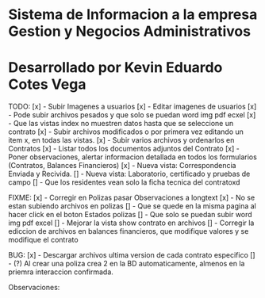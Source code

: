 # Sistema de Informacion a la empresa Gestion y Negocios Administrativos
# Desarrollado por Kevin Eduardo Cotes Vega


TODO:
[x] - Subir Imagenes a usuarios
[x] - Editar imagenes de usuarios
[x] - Pode subir archivos pesados y que solo se puedan word img pdf ecxel
[x] - Que las vistas index no muestren datos hasta que se seleccione un contrato
[x] - Subir archivos modificados o por primera vez editando un item x, en todas las vistas.
[x] - Subir varios archivos y ordenarlos en Contratos
[x] - Listar todos los documentos adjuntos del Contrato
[x] - Poner observaciones, alertar informacion detallada en todos los formularios (Contratos, Balances Financieros)
[x] - Nueva vista: Correspondencia Enviada y Recivida.
[] - Nueva vista: Laboratorio, certificado y pruebas de campo
[] - Que los residentes vean solo la ficha tecnica del contratoxd


FIXME:
[x] - Corregir en Polizas pasar Observaciones a longtext
[x] - No se estan subiendo archivos en polizas
[] - Que se quede en la misma pagina al hacer click en el boton Estados polizas
[] - Que solo se puedan subir word img pdf excel
[] - Mejorar la vista show contrato en archivos
[] - Corregir la ediccion de archivos en balances financieros, que modifique valores y se modifique el contrato


BUG:
[x] - Descargar archivos ultima version de cada contrato especifico
[] - (?) Al crear una poliza crea 2 en la BD automaticamente, almenos en la priemra interaccion confirmada.

Observaciones:


